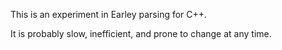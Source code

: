 This is an experiment in Earley parsing for C++.

It is probably slow, inefficient, and prone to change at any time.
